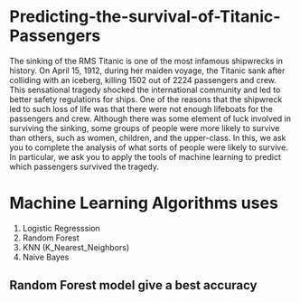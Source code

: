 # Predicting-the-survival-of-Titanic-Passengers
The sinking of the RMS Titanic is one of the most infamous shipwrecks in history. On April 15, 1912, during her maiden voyage, the Titanic sank after colliding with an iceberg, killing 1502 out of 2224 passengers and crew. This sensational tragedy shocked the international community and led to better safety regulations for ships. One of the reasons that the shipwreck led to such loss of life was that there were not enough lifeboats for the passengers and crew. Although there was some element of luck involved in surviving the sinking, some groups of people were more likely to survive than others, such as women, children, and the upper-class. In this, we ask you to complete the analysis of what sorts of people were likely to survive. In particular, we ask you to apply the tools of machine learning to predict which passengers survived the tragedy.

# Machine Learning Algorithms uses
1. Logistic Regresssion
2. Random Forest
3. KNN (K_Nearest_Neighbors)
4. Naive Bayes

## Random Forest model give a best accuracy  

